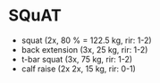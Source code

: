 # SQuAT
* squat (2x, 80 % = 122.5 kg, rir: 1-2)
* back extension (3x, 25 kg, rir: 1-2)
* t-bar squat (3x, 75 kg, rir: 1-2)
* calf raise (2x 2x, 15 kg, rir: 0-1)
